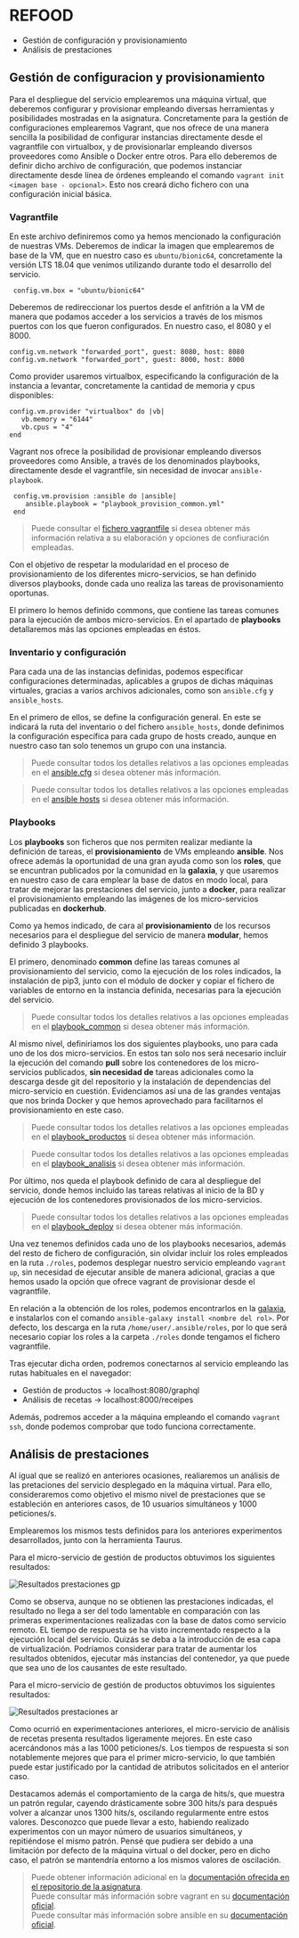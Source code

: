 # REFOOD

* Gestión de configuración y provisionamiento
* Análisis de prestaciones

## Gestión de configuracion y provisionamiento
Para el despliegue del servicio emplearemos una máquina virtual, que deberemos configurar y provisionar empleando diversas herramientas y posibilidades mostradas en la asignatura. Concretamente para la gestión de configuraciones emplearemos Vagrant, que nos ofrece de una manera sencilla la posibilidad de configurar instancias directamente desde el vagrantfile con virtualbox, y de provisionarlar empleando diversos proveedores como Ansible o Docker entre otros. Para ello deberemos de definir dicho archivo de configuración, que podemos instanciar directamente desde línea de órdenes empleando el comando `vagrant init <imagen base - opcional>`. Esto nos creará dicho fichero con una configuración inicial básica.

### Vagrantfile
 En este archivo definiremos como ya hemos mencionado la configuración de nuestras VMs. Deberemos de indicar la imagen que emplearemos de base de la VM, que en nuestro caso es `ubuntu/bionic64`, concretamente la versión LTS 18.04 que venimos utilizando durante todo el desarrollo del servicio.
 ```
  config.vm.box = "ubuntu/bionic64"
 ```

 Deberemos de redireccionar los puertos desde el anfitrión a la VM de manera que podamos acceder a los servicios a través de los mismos puertos con los que fueron configurados. En nuestro caso, el 8080 y el 8000.
 ```
 config.vm.network "forwarded_port", guest: 8080, host: 8080 
 config.vm.network "forwarded_port", guest: 8000, host: 8000 
 ```
 Como provider usaremos virtualbox, especificando la configuración de la instancia a levantar, concretamente la cantidad de memoria y cpus disponibles:
 ```
 config.vm.provider "virtualbox" do |vb|
    vb.memory = "6144" 
    vb.cpus = "4"
 end
```

Vagrant nos ofrece la posibilidad de provisionar empleando diversos proveedores como Ansible, a través de los denominados playbooks, directamente desde el vagrantfile, sin necesidad de invocar `ansible-playbook`.
```
 config.vm.provision :ansible do |ansible|
    ansible.playbook = "playbook_provision_common.yml"
 end
```

> Puede consultar el [fichero vagrantfile](https://github.com/yoskitar/Cloud-Computing-CC/blob/master/provision/Vagrantfile) si desea obtener más información relativa a su elaboración y opciones de confiuración empleadas.

Con el objetivo de respetar la modularidad en el proceso de provisionamiento de los diferentes micro-servicios, se han definido diversos playbooks, donde cada uno realiza las tareas de provisonamiento oportunas. 

El primero lo hemos definido commons, que contiene las tareas comunes para la ejecución de ambos micro-servicios. En el apartado de **playbooks** detallaremos más las opciones empleadas en éstos.

### Inventario y configuración
Para cada una de las instancias definidas, podemos especificar configuraciones determinadas, aplicables a grupos de dichas máquinas virtuales, gracias a varios archivos adicionales, como son `ansible.cfg` y `ansible_hosts`.

En el primero de ellos, se define la configuración general. En este se indicará la ruta del inventario o del fichero `ansible_hosts`, donde definimos la configuración específica para cada grupo de hosts creado, aunque en nuestro caso tan solo tenemos un grupo con una instancia.

> Puede consultar todos los detalles relativos a las opciones empleadas en el [ansible.cfg](https://github.com/yoskitar/Cloud-Computing-CC/blob/master/provision/ansible.cfg) si desea obtener más información.

> Puede consultar todos los detalles relativos a las opciones empleadas en el [ansible hosts](https://github.com/yoskitar/Cloud-Computing-CC/blob/master/provision/ansible_hosts.txt) si desea obtener más información.

### Playbooks
Los **playbooks** son ficheros que nos permiten realizar mediante la definición de tareas, el **provisionamiento** de VMs empleando **ansible**. Nos ofrece además la oportunidad de una gran ayuda como son los **roles**, que se encuntran publicados por la comunidad en la **galaxia**, y que usaremos en nuestro caso de cara emplear la base de datos en modo local, para tratar de mejorar las prestaciones del servicio, junto a **docker**, para realizar el provisionamiento empleando las imágenes de los micro-servicios publicadas en **dockerhub**.  

Como ya hemos indicado, de cara al **provisionamiento** de los recursos necesarios para el despliegue del servicio de manera **modular**, hemos definido 3 playbooks. 

El primero, denominado **common** define las tareas comunes al provisionamiento del servicio, como la ejecución de los roles indicados, la instalación de pip3, junto con el módulo de docker y copiar el fichero de variables de entorno en la instancia definida, necesarias para la ejecución del servicio.

> Puede consultar todos los detalles relativos a las opciones empleadas en el [playbook_common](https://github.com/yoskitar/Cloud-Computing-CC/blob/master/provision/playbook_provision_common.yml) si desea obtener más información.

Al mismo nivel, definiriamos los dos siguientes playbooks, uno para cada uno de los dos micro-servicios. En estos tan solo nos será necesario incluir la ejecución del comando **pull** sobre los contenedores de los micro-servicios publicados, **sin necesidad de** tareas adicionales como la descarga desde git del repositorio y la instalación de dependencias del micro-servicio en cuestión. Evidenciamos así una de las grandes ventajas que nos brinda Docker y que hemos aprovechado para facilitarnos el provisionamiento en este caso.

> Puede consultar todos los detalles relativos a las opciones empleadas en el [playbook_productos](https://github.com/yoskitar/Cloud-Computing-CC/blob/master/provision/playbook_provision_gp.yml) si desea obtener más información.

> Puede consultar todos los detalles relativos a las opciones empleadas en el [playbook_analisis](https://github.com/yoskitar/Cloud-Computing-CC/blob/master/provision/playbook_provision_ar.yml) si desea obtener más información.

Por último, nos queda el playbook definido de cara al despliegue del servicio, donde hemos incluido las tareas relativas al inicio de la BD y ejecución de los contenedores provisionados de los micro-servicios.

> Puede consultar todos los detalles relativos a las opciones empleadas en el [playbook_deploy](https://github.com/yoskitar/Cloud-Computing-CC/blob/master/provision/playbook_deploy.yml) si desea obtener más información.

Una vez tenemos definidos cada uno de los playbooks necesarios, además del resto de fichero de configuración, sin olvidar incluir los roles empleados en la ruta `./roles`, podemos desplegar nuestro servicio empleando `vagrant up`, sin necesidad de ejecutar ansible de manera adicional, gracias a que hemos usado la opción que ofrece vagrant de provisionar desde el vagrantfile.

En relación a la obtención de los roles, podemos encontrarlos en la [galaxia](https://galaxy.ansible.com/search?deprecated=false&keywords=&order_by=-relevance), e instalarlos con el comando `ansible-galaxy install <nombre del rol>`. Por defecto, los descarga en la ruta `/home/user/.ansible/roles`, por lo que será necesario copiar los roles a la carpeta `./roles` donde tengamos el fichero vagrantfile.

Tras ejecutar dicha orden, podremos conectarnos al servicio empleando las rutas habituales en el navegador:
* Gestión de productos -> localhost:8080/graphql
* Análisis de recetas -> localhost:8000/receipes

Además, podremos acceder a la máquina empleando el comando `vagrant ssh`, donde podemos comprobar que todo funciona correctamente.

## Análisis de prestaciones

Al igual que se realizó en anteriores ocasiones, realiaremos un análisis de las pretaciones del servicio desplegado en la máquina virtual. Para ello, consideraremos como objetivo el mismo nivel de prestaciones que se estableción en anteriores casos, de 10 usuarios simultáneos y 1000 peticiones/s. 

Emplearemos los mismos tests definidos para los anteriores experimentos desarrollados, junto con la herramienta Taurus.

Para el micro-servicio de gestión de productos obtuvimos los siguientes resultados:

![Resultados prestaciones gp](https://raw.githubusercontent.com/yoskitar/Cloud-Computing-CC/master/Justificaciones/imagenes/test_10u_gp_vm.png)

Como se observa, aunque no se obtienen las prestaciones indicadas, el resultado no llega a ser del todo lamentable en comparación con las primeras experimentaciones realizadas con la base de datos como servicio remoto. EL tiempo de respuesta se ha visto incrementado respecto a la ejecución local del servicio. Quizás se deba a la introducción de esa capa de virtualización. Podríamos considerar para tratar de aumentar los resultados obtenidos, ejecutar más instancias del contenedor, ya que puede que sea uno de los causantes de este resultado.

Para el micro-servicio de gestión de productos obtuvimos los siguientes resultados:

![Resultados prestaciones ar](https://raw.githubusercontent.com/yoskitar/Cloud-Computing-CC/master/Justificaciones/imagenes/test_10u_ar_vm.png)

Como ocurrió en experimentaciones anteriores, el micro-servicio de análisis de recetas presenta resultados ligeramente mejores. En este caso acercándonos más a las 1000 peticiones/s. Los tiempos de respuesta si son notablemente mejores que para el primer micro-servicio, lo que también puede estar justificado por la cantidad de atributos solicitados en el anterior caso.

Destacamos además el comportamiento de la carga de hits/s, que muestra un patrón regular, cayendo drásticamente sobre 300 hits/s para después volver a alcanzar unos 1300 hits/s, oscilando regularmente entre estos valores. Desconozco que puede llevar a esto, habiendo realizado experimentos con un mayor número de usuarios simultáneos, y repitiéndose el mismo patrón. Pensé que pudiera ser debido a una limitación por defecto de la máquina virtual o del docker, pero en dicho caso, el patrón se mantendría entorno a los mismos valores de oscilación. 

> Puede obtener información adicional en la [documentación ofrecida en el repositorio de la asignatura](http://jj.github.io/CC/documentos/temas/Provision.html).  
> Puede consultar más información sobre vagrant en su [documentación oficial](https://www.vagrantup.com/docs/index.html).  
> Puede consultar más información sobre ansible en su [documentación oficial](https://docs.ansible.com/ansible/latest/index.html).  

